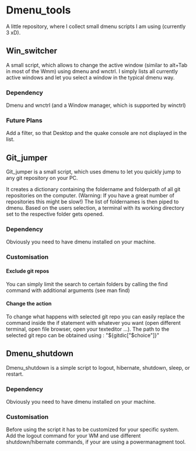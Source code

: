 # Dmenu_tools

A little repository, where I collect small dmenu scripts I am using (currently 3 xD).

## Win_switcher

A small script, which allows to change the active window (similar to alt+Tab in most of the Wmm) using dmenu and wnctrl. I simply lists all currently active windows and let you select a window in the typical dmenu way.

### Dependency

Dmenu and wnctrl (and a Window manager, which is supported by winctrl)

### Future Plans

Add a filter, so that Desktop and the quake console are not displayed in the list.

## Git_jumper

Git_jumper is a small script, which uses dmenu to let you quickly jump to any git repository on your PC.

It creates a dictionary containing the foldername and folderpath of all git repositories on the computer. (Warning: If you have a great number of repositories this might be slow!) The list of foldernames is then piped to dmenu. Based on the users selection, a terminal with its working directory set to the respective folder gets opened.

### Dependency

Obviously you need to have dmenu installed on your machine.

### Customisation

#### Exclude git repos

You can simply limit the search to certain folders by calling the find command with additional arguments (see man find)

#### Change the action

To change what happens with selected git repo you can easily replace the command inside the if statement with whatever you want (open different terminal, open file browser, open your texteditor ...). The path to the selected git repo can be obtained using : "${gitdic["$choice"]}"

## Dmenu_shutdown 

Dmenu_shutdown is a simple script to logout, hibernate, shutdown, sleep, or restart.

### Dependency

Obviously you need to have dmenu installed on your machine.

### Customisation

Before using the script it has to be customized for your specific system. Add the logout command for your WM and use different shutdown/hibernate commands, if your are using a powermanagment tool.